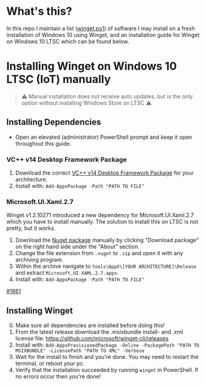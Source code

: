 # What's this?

In this repo I maintain a list ([winget.ps1](https://github.com/muradbuyukasik/winget-script/blob/main/winget.ps1)) of software I may install on a fresh installation of Windows 10 using Winget, and an installation guide for Winget on Windows 10 LTSC which can be found below.

# Installing Winget on Windows 10 LTSC (IoT) manually

> ⚠ Manual installation does not receive auto updates, but is the only option without installing Windows Store on LTSC ⚠

## Installing Dependencies

* Open an elevated (administrator) PowerShell prompt and keep it open throughout this guide.

### VC++ v14 Desktop Framework Package

1. Download the correct [VC++ v14 Desktop Framework Package](https://docs.microsoft.com/en-gb/troubleshoot/cpp/c-runtime-packages-desktop-bridge#how-to-install-and-update-desktop-framework-packages) for your architecture.
2. Install with: `Add-AppxPackage -Path "PATH TO FILE"`

### Microsoft.UI.Xaml.2.7

Winget v1.2.10271 introduced a new dependency for Microsoft.UI.Xaml.2.7 which you have to install manually. The solution to install this on LTSC is not pretty, but it works.

1. Download the [Nuget package](https://www.nuget.org/packages/Microsoft.UI.Xaml/) manually by clicking "Download package" on the right hand side under the "About" section.
2. Change the file extension from `.nuget` to `.zip` and open it with any archiving program.
3. Within the archive navigate to `tools\AppX\[YOUR ARCHITECTURE]\Release` and extract `Microsoft.UI.XAML.2.7.appx`.
4. Install with: `Add-AppxPackage -Path "PATH TO FILE"`

[#1861](https://github.com/microsoft/winget-cli/issues/1861)

## Installing Winget

0. Make sure all dependencies are installed before doing this!
1. From the latest release download the .msixbundle install- and .xml license file:
https://github.com/microsoft/winget-cli/releases
2. Install with:
`Add-AppxProvisionedPackage -Online -PackagePath "PATH TO MSIXBUNDLE" -LicensePath "PATH TO XML" -Verbose`
3. Wait for the install to finish and you're done. You may need to restart the terminal, or reboot your pc.
4. Verify that the installation succeeded by running `winget` in PowerShell. If no errors occur then you're done!
